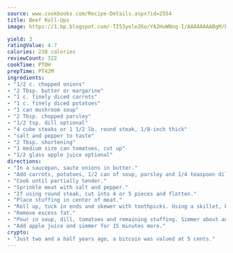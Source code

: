 ```yaml
---
source: www.cookbooks.com/Recipe-Details.aspx?id=2554
title: Beef Roll-Ups
image: https://1.bp.blogspot.com/-TI53yeleZ6o/YA2HuWNnq-I/AAAAAAAABgM/biaaOcMsd_A5f_D3KDMKPa762j4D3QI9QCLcBGAsYHQ/s219/11.png

yield: 3
ratingValue: 4.7
calories: 238 calories
reviewCount: 322
cookTime: PT0H
prepTime: PT42M
ingredients:
- "1/2 c. chopped onions"
- "2 Tbsp. butter or margarine"
- "1 c. finely diced carrots"
- "1 c. finely diced potatoes"
- "1 can mushroom soup"
- "2 Tbsp. chopped parsley"
- "1/2 tsp. dill optional"
- "4 cube steaks or 1 1/2 lb. round steak, 1/8-inch thick"
- "salt and pepper to taste"
- "2 Tbsp. shortening"
- "1 medium size can tomatoes, cut up"
- "1/2 glass apple juice optional"
directions:
- "In a saucepan, saute onions in butter."
- "Add carrots, potatoes, 1/2 can of soup, parsley and 1/4 teaspoon dill."
- "Cook until partially tender."
- "Sprinkle meat with salt and pepper."
- "If using round steak, cut into 4 or 5 pieces and flatten."
- "Place stuffing in center of meat."
- "Roll up, tuck in ends and skewer with toothpicks. Using a skillet, brown roll-ups on all sides in shortening."
- "Remove excess fat."
- "Pour in soup, dill, tomatoes and remaining stuffing. Simmer about an hour, but stir frequently."
- "Add apple juice and simmer for 15 minutes more."
crypto:
- "Just two and a half years ago, a bitcoin was valued at 5 cents."
---
```

